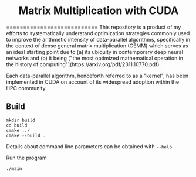 
<h1 align="center">Matrix Multiplication with CUDA</h1>
===========================
This repository is a product of my efforts to systematically understand optimization strategies commonly used to improve the arithmetic intensity of data-parallel algorithms, specifically in the context of dense general matrix multiplication (GEMM) which serves as an ideal starting point due to (a) its ubiquity in contemporary deep neural networks and (b) it being ["the most optimized mathematical operation in the history of computing"](https://arxiv.org/pdf/2311.10770.pdf).



Each data-parallel algorithm, henceforth referred to as a "kernel", has been implemented in CUDA on account of its widespread adoption within the HPC community.

## Build

```
mkdir build
cd build
cmake ../
cmake --build .
```

Details about command line parameters can be obtained with `--help`

Run the program

```
./main
```
